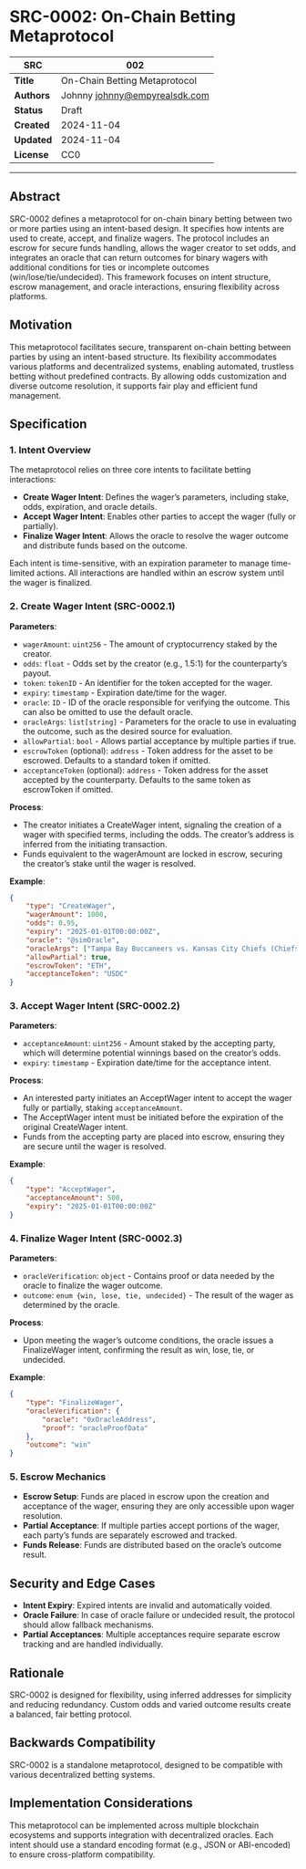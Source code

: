 # SRC-0002: On-Chain Betting Metaprotocol

| **SRC** | 002 |
| --- | --- |
| **Title** | On-Chain Betting Metaprotocol |
| **Authors** | Johnny <johnny@empyrealsdk.com> |
| **Status** | Draft |
| **Created** | 2024-11-04 |
| **Updated** | 2024-11-04 |
| **License** | CC0 |

---

## Abstract

SRC-0002 defines a metaprotocol for on-chain binary betting between two or more parties using an intent-based design. It specifies how intents are used to create, accept, and finalize wagers. The protocol includes an escrow for secure funds handling, allows the wager creator to set odds, and integrates an oracle that can return outcomes for binary wagers with additional conditions for ties or incomplete outcomes (win/lose/tie/undecided). This framework focuses on intent structure, escrow management, and oracle interactions, ensuring flexibility across platforms.

## Motivation

This metaprotocol facilitates secure, transparent on-chain betting between parties by using an intent-based structure. Its flexibility accommodates various platforms and decentralized systems, enabling automated, trustless betting without predefined contracts. By allowing odds customization and diverse outcome resolution, it supports fair play and efficient fund management.

## Specification

### 1. Intent Overview

The metaprotocol relies on three core intents to facilitate betting interactions:
- **Create Wager Intent**: Defines the wager’s parameters, including stake, odds, expiration, and oracle details.
- **Accept Wager Intent**: Enables other parties to accept the wager (fully or partially).
- **Finalize Wager Intent**: Allows the oracle to resolve the wager outcome and distribute funds based on the outcome.

Each intent is time-sensitive, with an expiration parameter to manage time-limited actions. All interactions are handled within an escrow system until the wager is finalized.

### 2. Create Wager Intent (SRC-0002.1)

**Parameters**:
- `wagerAmount`: `uint256` - The amount of cryptocurrency staked by the creator.
- `odds`: `float` - Odds set by the creator (e.g., 1.5:1) for the counterparty’s payout.
- `token`: `tokenID` - An identifier for the token accepted for the wager.
- `expiry`: `timestamp` - Expiration date/time for the wager.
- `oracle`: `ID` - ID of the oracle responsible for verifying the outcome. This can also be omitted to use the default oracle.
- `oracleArgs`: `list[string]` - Parameters for the oracle to use in evaluating the outcome, such as the desired source for evaluation.
- `allowPartial`: `bool` - Allows partial acceptance by multiple parties if true.
- `escrowToken` (optional): `address` - Token address for the asset to be escrowed. Defaults to a standard token if omitted.
- `acceptanceToken` (optional): `address` - Token address for the asset accepted by the counterparty. Defaults to the same token as escrowToken if omitted.

**Process**:
- The creator initiates a CreateWager intent, signaling the creation of a wager with specified terms, including the odds. The creator’s address is inferred from the initiating transaction.
- Funds equivalent to the wagerAmount are locked in escrow, securing the creator’s stake until the wager is resolved.

**Example**:

```json
{
    "type": "CreateWager",
    "wagerAmount": 1000,
    "odds": 0.95,
    "expiry": "2025-01-01T00:00:00Z",
    "oracle": "@simOracle",
    "oracleArgs": ["Tampa Bay Buccaneers vs. Kansas City Chiefs (Chiefs -9)", "source: espn.com"],
    "allowPartial": true,
    "escrowToken": "ETH",
    "acceptanceToken": "USDC"
}
```

### 3. Accept Wager Intent (SRC-0002.2)

**Parameters**:
- `acceptanceAmount`: `uint256` - Amount staked by the accepting party, which will determine potential winnings based on the creator’s odds.
- `expiry`: `timestamp` - Expiration date/time for the acceptance intent.

**Process**:
- An interested party initiates an AcceptWager intent to accept the wager fully or partially, staking `acceptanceAmount`.
- The AcceptWager intent must be initiated before the expiration of the original CreateWager intent.
- Funds from the accepting party are placed into escrow, ensuring they are secure until the wager is resolved.

**Example**:

```json
{
    "type": "AcceptWager",
    "acceptanceAmount": 500,
    "expiry": "2025-01-01T00:00:00Z"
}
```

### 4. Finalize Wager Intent (SRC-0002.3)

**Parameters**:
- `oracleVerification`: `object` - Contains proof or data needed by the oracle to finalize the wager outcome.
- `outcome`: `enum {win, lose, tie, undecided}` - The result of the wager as determined by the oracle.

**Process**:
- Upon meeting the wager’s outcome conditions, the oracle issues a FinalizeWager intent, confirming the result as win, lose, tie, or undecided.

**Example**:

```json
{
    "type": "FinalizeWager",
    "oracleVerification": {
        "oracle": "0xOracleAddress",
        "proof": "oracleProofData"
    },
    "outcome": "win"
}
```

### 5. Escrow Mechanics

- **Escrow Setup**: Funds are placed in escrow upon the creation and acceptance of the wager, ensuring they are only accessible upon wager resolution.
- **Partial Acceptance**: If multiple parties accept portions of the wager, each party’s funds are separately escrowed and tracked.
- **Funds Release**: Funds are distributed based on the oracle’s outcome result.

## Security and Edge Cases

- **Intent Expiry**: Expired intents are invalid and automatically voided.
- **Oracle Failure**: In case of oracle failure or undecided result, the protocol should allow fallback mechanisms.
- **Partial Acceptances**: Multiple acceptances require separate escrow tracking and are handled individually.

## Rationale

SRC-0002 is designed for flexibility, using inferred addresses for simplicity and reducing redundancy. Custom odds and varied outcome results create a balanced, fair betting protocol.

## Backwards Compatibility

SRC-0002 is a standalone metaprotocol, designed to be compatible with various decentralized betting systems.

## Implementation Considerations

This metaprotocol can be implemented across multiple blockchain ecosystems and supports integration with decentralized oracles. Each intent should use a standard encoding format (e.g., JSON or ABI-encoded) to ensure cross-platform compatibility.
